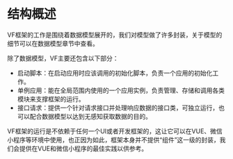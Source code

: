 # 结构概述
VF框架的工作是围绕着数据模型展开的，我们对模型做了许多封装，关于模型的细节可以在数据模型章节中查看。

除了数据模型，VF主要还包含以下部分：
- 启动脚本：在启动应用时应该调用的初始化脚本，负责一个应用的初始化工作。
- 单例应用：能在全局范围内使用的一个应用实例，负责管理、存储和调用各类模块来支撑框架的运行。
- 接口请求：提供一个针对请求接口并处理响应数据的接口类，可独立运行，也可以配合数据模型以达到无感知获取数据的目的。

VF框架的运行是不依赖于任何一个UI或者开发框架的，这让它可以在VUE、微信小程序等环境中使用，也正因为如此，框架本身并不提供“组件”这一级的封装，我们会提供在VUE和微信小程序的最佳实践以供参考。